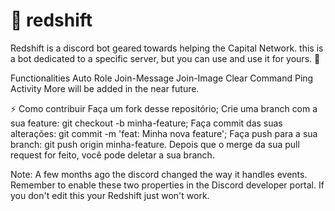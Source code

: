 # 🤖 redshift

Redshift is a discord bot geared towards helping the Capital Network. this is a bot dedicated to a specific server, but you can use and use it for yours. 🤙

Functionalities
Auto Role
Join-Message
Join-Image
Clear Command
Ping
Activity
More will be added in the near future.


⚡️ Como contribuir
Faça um fork desse repositório;
Crie uma branch com a sua feature: git checkout -b minha-feature;
Faça commit das suas alterações: git commit -m 'feat: Minha nova feature';
Faça push para a sua branch: git push origin minha-feature.
Depois que o merge da sua pull request for feito, você pode deletar a sua branch.

Note:
A few months ago the discord changed the way it handles events. Remember to enable these two properties in the Discord developer portal. If you don't edit this your Redshift just won't work.
